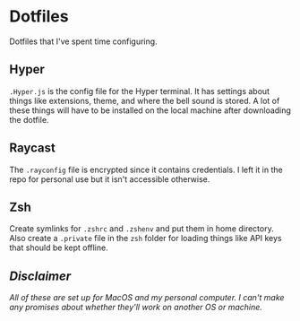 # Dotfiles
Dotfiles that I've spent time configuring.

## Hyper
`.Hyper.js` is the config file for the Hyper terminal. It has settings about things like extensions, theme, and where the bell sound is stored. A lot of these things will have to be installed on the local machine after downloading the dotfile.

## Raycast
The `.rayconfig` file is encrypted since it contains credentials. I left it in the repo for personal use but it isn't accessible otherwise.

## Zsh
Create symlinks for `.zshrc` and `.zshenv` and put them in home directory. Also create a `.private` file in the `zsh` folder for loading things like API keys that should be kept offline.

## *Disclaimer*
*All of these are set up for MacOS and my personal computer. I can't make any promises about whether they'll work on another OS or machine.*
